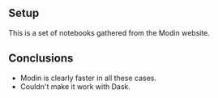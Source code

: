 ## Setup

This is a set of notebooks gathered from the Modin website.

## Conclusions

- Modin is clearly faster in all these cases.
- Couldn't make it work with Dask.